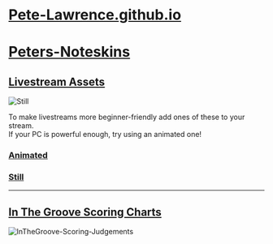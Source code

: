 # [Pete-Lawrence.github.io](https://pete-lawrence.github.io)
# [Peters-Noteskins](https://github.com/Pete-Lawrence/Peters-Noteskins)
## [Livestream Assets](https://github.com/Pete-Lawrence/Pete-Lawrence.github.io/tree/master/noteskin-renders/Livestream-Assets)

![Still](https://pete-lawrence.github.io/noteskin-renders/Livestream-Assets/Still/Still_CF_CHROME.png)

To make livestreams more beginner-friendly add ones of these to your stream.<br>
If your PC is powerful enough, try using an animated one!

### [Animated](https://github.com/Pete-Lawrence/Pete-Lawrence.github.io/tree/master/noteskin-renders/Livestream-Assets/Animated)

### [Still](https://github.com/Pete-Lawrence/Pete-Lawrence.github.io/tree/master/noteskin-renders/Livestream-Assets/Still)

---

## [In The Groove Scoring Charts](https://github.com/Pete-Lawrence/Pete-Lawrence.github.io/tree/master/noteskin-renders/Livestream-Assets/InTheGroove-Scoring)
![InTheGroove-Scoring-Judgements](https://pete-lawrence.github.io/noteskin-renders/Livestream-Assets/InTheGroove-Scoring/InTheGroove-Scoring-Judgements.png)

